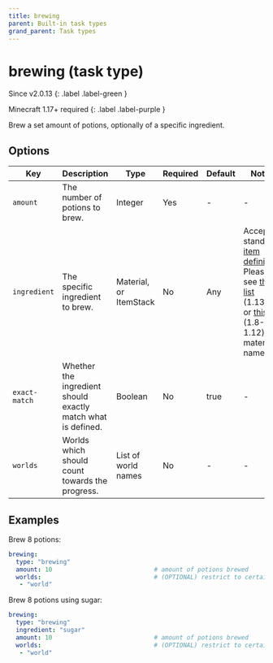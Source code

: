 ```yaml
---
title: brewing
parent: Built-in task types
grand_parent: Task types
---
```


# brewing (task type)

Since v2.0.13
{: .label .label-green }

Minecraft 1.17+ required
{: .label .label-purple }

Brew a set amount of potions, optionally of a specific ingredient.

## Options

| Key           | Description                                                  | Type                   | Required | Default | Notes                                                                                                                                                                                                                                                                        |
|---------------|--------------------------------------------------------------|------------------------|----------|---------|------------------------------------------------------------------------------------------------------------------------------------------------------------------------------------------------------------------------------------------------------------------------------|
| `amount`      | The number of potions to brew.                               | Integer                | Yes      | \-      | \-                                                                                                                                                                                                                                                                           |
| `ingredient`  | The specific ingredient to brew.                             | Material, or ItemStack | No       | Any     | Accepts standard [item definition](../configuration/defining-items). Please see [this list](https://hub.spigotmc.org/javadocs/bukkit/org/bukkit/Material.html) (1.13+) or [this list](https://helpch.at/docs/1.12.2/org/bukkit/Material.html) (1.8-1.12) for material names. |
| `exact-match` | Whether the ingredient should exactly match what is defined. | Boolean                | No       | true    | \-                                                                                                                                                                                                                                                                           |
| `worlds`      | Worlds which should count towards the progress.              | List of world names    | No       | \-      | \-                                                                                                                                                                                                                                                                           |

## Examples

Brew 8 potions:

``` yaml
brewing:
  type: "brewing"
  amount: 10                            # amount of potions brewed
  worlds:                               # (OPTIONAL) restrict to certain worlds
   - "world"
```

Brew 8 potions using sugar:

``` yaml
brewing:
  type: "brewing"
  ingredient: "sugar"
  amount: 10                            # amount of potions brewed
  worlds:                               # (OPTIONAL) restrict to certain worlds
   - "world"
```
